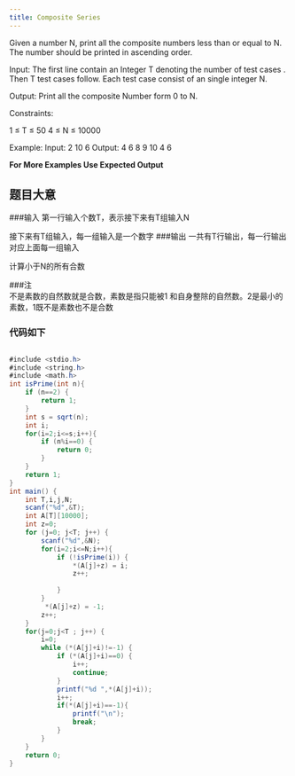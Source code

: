 ```yaml
---
title: Composite Series
---
```

Given a number N, print all the composite numbers less than or equal to N. The number should be printed in ascending order.

Input:
The first line contain an Integer T denoting the number of  test cases . Then T test cases follow. Each test case consist of an single integer N.

Output:
Print all the composite Number form 0 to N.

Constraints:

1 ≤ T ≤ 50
4 ≤ N ≤ 10000

Example:
Input:
2
10
6
Output:
4 6 8 9 10
4 6

**For More Examples Use Expected Output**

## 题目大意
###输入
第一行输入个数T，表示接下来有T组输入N

接下来有T组输入，每一组输入是一个数字
###输出
一共有T行输出，每一行输出对应上面每一组输入

计算小于N的所有合数

###注   
不是素数的自然数就是合数，素数是指只能被1 和自身整除的自然数。2是最小的素数，1既不是素数也不是合数


### 代码如下

``` java

#include <stdio.h>
#include <string.h>
#include <math.h>
int isPrime(int n){
    if (n==2) {
        return 1;
    }
    int s = sqrt(n);
    int i;
    for(i=2;i<=s;i++){
        if (n%i==0) {
            return 0;
        }
    }
    return 1;
}
int main() {
    int T,i,j,N;
    scanf("%d",&T);
    int A[T][10000];
    int z=0;
    for (j=0; j<T; j++) {
        scanf("%d",&N);
        for(i=2;i<=N;i++){
            if (!isPrime(i)) {
                *(A[j]+z) = i;
                z++;
                
            }
        }
         *(A[j]+z) = -1;
        z++;
    }
    for(j=0;j<T ; j++) {
        i=0;
        while (*(A[j]+i)!=-1) {
            if (*(A[j]+i)==0) {
                i++;
                continue;
            }
            printf("%d ",*(A[j]+i));
            i++;
            if(*(A[j]+i)==-1){
                printf("\n");
                break;
            }
        }
    }
    return 0;
}

```
